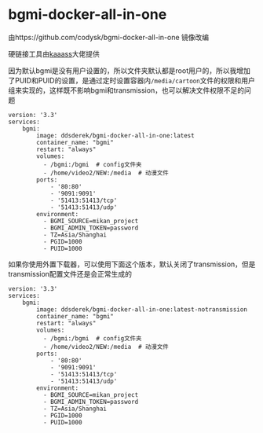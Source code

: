 # bgmi-docker-all-in-one
由https://github.com/codysk/bgmi-docker-all-in-one 镜像改编

硬链接工具由[kaaass](https://github.com/kaaass/bgmi_hardlink_helper)大佬提供

因为默认bgmi是没有用户设置的，所以文件夹默认都是root用户的，所以我增加了PUID和PUID的设置，是通过定时设置容器内```/media/cartoon```文件的权限和用户组来实现的，这样既不影响bgmi和transmission，也可以解决文件权限不足的问题
```
version: '3.3'
services:
    bgmi:
        image: ddsderek/bgmi-docker-all-in-one:latest
        container_name: "bgmi"
        restart: "always"
        volumes:
          - /bgmi:/bgmi  # config文件夹
          - /home/video2/NEW:/media  # 动漫文件
        ports:
            - '80:80'
            - '9091:9091'
            - '51413:51413/tcp'
            - '51413:51413/udp'
        environment:
          - BGMI_SOURCE=mikan_project
          - BGMI_ADMIN_TOKEN=password
          - TZ=Asia/Shanghai
          - PGID=1000
          - PUID=1000
```
如果你使用外置下载器，可以使用下面这个版本，默认关闭了transmission，但是transmission配置文件还是会正常生成的
```
version: '3.3'
services:
    bgmi:
        image: ddsderek/bgmi-docker-all-in-one:latest-notransmission
        container_name: "bgmi"
        restart: "always"
        volumes:
          - /bgmi:/bgmi  # config文件夹
          - /home/video2/NEW:/media  # 动漫文件
        ports:
            - '80:80'
            - '9091:9091'
            - '51413:51413/tcp'
            - '51413:51413/udp'
        environment:
          - BGMI_SOURCE=mikan_project
          - BGMI_ADMIN_TOKEN=password
          - TZ=Asia/Shanghai
          - PGID=1000
          - PUID=1000
```

